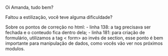 Oi Amanda, tudo bem? <br>

Faltou a estilização, você teve alguma dificuldade?

Sobre os pontos de correção no html:
    - linha 138: a tag precisava ser fechada e o conteudo fica dentro dela;
    - linha 181: para criação de formulário, utilizamos a tag < form> ao invés de section, esse ponto é bem importante para manipulação de dados, como vocês vão ver nos próximos modulos. 